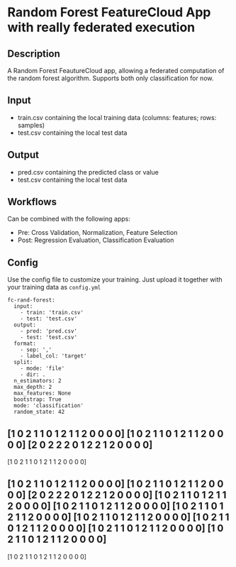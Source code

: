 # Random Forest FeatureCloud App with really federated execution

## Description
A Random Forest FeautureCloud app, allowing a federated computation of the random forest algorithm.
Supports both only classification for now.

## Input
- train.csv containing the local training data (columns: features; rows: samples)
- test.csv containing the local test data


## Output
- pred.csv containing the predicted class or value
- test.csv containing the local test data

## Workflows
Can be combined with the following apps:
- Pre: Cross Validation, Normalization, Feature Selection
- Post: Regression Evaluation, Classification Evaluation

## Config
Use the config file to customize your training. Just upload it together with your training data as `config.yml`
```
fc-rand-forest:
  input:
    - train: 'train.csv'
    - test: 'test.csv'
  output:
    - pred: 'pred.csv'
    - test: 'test.csv'
  format:
    - sep: ','
    - label_col: 'target'
  split:
    - mode: 'file'
    - dir: .
  n_estimators: 2
  max_depth: 2
  max_features: None
  bootstrap: True
  mode: 'classification'
  random_state: 42

```


[1 0 2 1 1 0 1 2 1 1 2 0 0 0 0]
[1 0 2 1 1 0 1 2 1 1 2 0 0 0 0]
[2 0 2 2 2 0 1 2 2 1 2 0 0 0 0]
------
[1 0 2 1 1 0 1 2 1 1 2 0 0 0 0]

[1 0 2 1 1 0 1 2 1 1 2 0 0 0 0]
[1 0 2 1 1 0 1 2 1 1 2 0 0 0 0]
[2 0 2 2 2 0 1 2 2 1 2 0 0 0 0]
[1 0 2 1 1 0 1 2 1 1 2 0 0 0 0]
[1 0 2 1 1 0 1 2 1 1 2 0 0 0 0]
[1 0 2 1 1 0 1 2 1 1 2 0 0 0 0]
[1 0 2 1 1 0 1 2 1 1 2 0 0 0 0]
[1 0 2 1 1 0 1 2 1 1 2 0 0 0 0]
[1 0 2 1 1 0 1 2 1 1 2 0 0 0 0]
[1 0 2 1 1 0 1 2 1 1 2 0 0 0 0]
------
[1 0 2 1 1 0 1 2 1 1 2 0 0 0 0]
